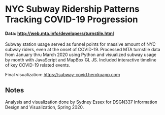 # NYC Subway Ridership Patterns Tracking COVID-19 Progression
#### Data: http://web.mta.info/developers/turnstile.html
Subway station usage served as funnel points for massive amount of NYC subway riders, even at the onset of COVID-19. Processed MTA turnstile data from January thru March 2020 using Python and visualized subway usage by month with JavaScript and MapBox GL JS. Included interactive timeline of key COVID-19 related events.

Final visualization: https://subway-covid.herokuapp.com

## Notes
Analysis and visualization done by Sydney Essex for DSGN337 Information Design and Visualization, Spring 2020.
